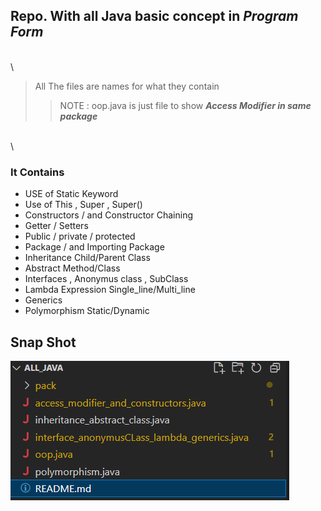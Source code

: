 ## Repo. With all **Java** basic concept in **_Program Form_**

\
\

> All The files are names for what they contain
>
> > NOTE : oop.java is just file to show **_Access Modifier in same package_**

\
\

### It Contains

- USE of Static Keyword
- Use of This , Super , Super()
- Constructors / and Constructor Chaining
- Getter / Setters
- Public / private / protected
- Package / and Importing Package
- Inheritance Child/Parent Class
- Abstract Method/Class
- Interfaces , Anonymus class , SubClass
- Lambda Expression Single_line/Multi_line
- Generics
- Polymorphism Static/Dynamic

## Snap Shot

![Alt Text](SS.png)
